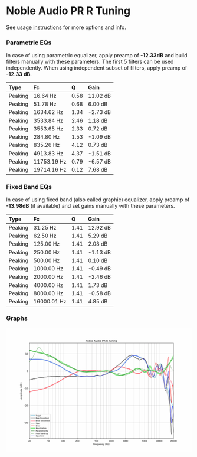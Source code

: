 # Noble Audio PR R Tuning
See [usage instructions](https://github.com/jaakkopasanen/AutoEq#usage) for more options and info.

### Parametric EQs
In case of using parametric equalizer, apply preamp of **-12.33dB** and build filters manually
with these parameters. The first 5 filters can be used independently.
When using independent subset of filters, apply preamp of **-12.33 dB**.

| Type    | Fc          |    Q | Gain     |
|:--------|:------------|:-----|:---------|
| Peaking | 16.64 Hz    | 0.58 | 11.02 dB |
| Peaking | 51.78 Hz    | 0.68 | 6.00 dB  |
| Peaking | 1634.62 Hz  | 1.34 | -2.73 dB |
| Peaking | 3533.84 Hz  | 2.46 | 1.18 dB  |
| Peaking | 3553.65 Hz  | 2.33 | 0.72 dB  |
| Peaking | 284.80 Hz   | 1.53 | -1.09 dB |
| Peaking | 835.26 Hz   | 4.12 | 0.73 dB  |
| Peaking | 4913.83 Hz  | 4.37 | -1.51 dB |
| Peaking | 11753.19 Hz | 0.79 | -6.57 dB |
| Peaking | 19714.16 Hz | 0.12 | 7.68 dB  |

### Fixed Band EQs
In case of using fixed band (also called graphic) equalizer, apply preamp of **-13.98dB**
(if available) and set gains manually with these parameters.

| Type    | Fc          |    Q | Gain     |
|:--------|:------------|:-----|:---------|
| Peaking | 31.25 Hz    | 1.41 | 12.92 dB |
| Peaking | 62.50 Hz    | 1.41 | 5.29 dB  |
| Peaking | 125.00 Hz   | 1.41 | 2.08 dB  |
| Peaking | 250.00 Hz   | 1.41 | -1.13 dB |
| Peaking | 500.00 Hz   | 1.41 | 0.10 dB  |
| Peaking | 1000.00 Hz  | 1.41 | -0.49 dB |
| Peaking | 2000.00 Hz  | 1.41 | -2.46 dB |
| Peaking | 4000.00 Hz  | 1.41 | 1.73 dB  |
| Peaking | 8000.00 Hz  | 1.41 | -0.58 dB |
| Peaking | 16000.01 Hz | 1.41 | 4.85 dB  |

### Graphs
![](./Noble%20Audio%20PR%20R%20Tuning.png)